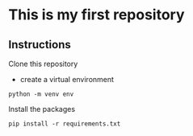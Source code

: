 # This is my first repository


## Instructions
Clone this repository

- create a virtual environment

`python -m venv env`

Install the packages

`pip install -r requirements.txt`